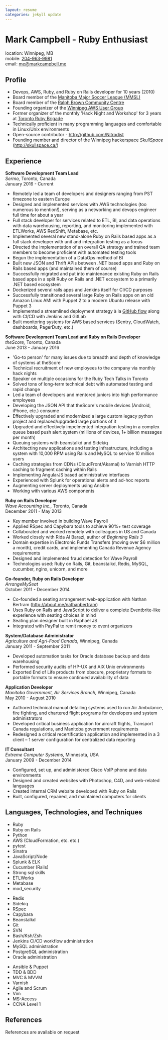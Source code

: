 ```yaml
---
layout: resume
categories: jekyll update
---
```


# Mark Campbell - Ruby Enthusiast

location: Winnipeg, MB  
mobile: [204-963-9981](tel:+12049639981)  
email: [me@markcampbell.me](mailto:me@markcampbell.me)

## Profile

* Devops, AWS, Ruby, and Ruby on Rails developer for 10 years (2010)
* Board member of the [Manitoba Major Soccer League (MMSL)](http://mmsl.ca/)
* Board member of the [Ralph Brown Community Centre](http://ralphbrowncc.com/)
* Founding organizer of the [Winnipeg AWS User Group](http://winnipegaws.ca/)
* Former organizer of the monthly 'Hack Night and Workshop' for 3 years at [Toronto Ruby Brigade](http://www.meetup.com/torontoruby/)
* Technically proficient in many programming languages and comfortable in Linux/Unix environments
* Open-source contributor - <a href="http://github.com/Nitrodist">http://github.com/Nitrodist</a>
* Founding member and director of the Winnipeg hackerspace *SkullSpace* (<a href="http://skullspace.ca/">http://skullspace.ca/</a>)

## Experience

<p>
<strong>Software Development Team Lead</strong>
<br>
<em>Sermo,</em> Toronto, Canada
<br>
January 2016 - Current
</p>

* Remotely led a team of developers and designers ranging from PST timezone to eastern Europe
* Designed and implemented services with AWS technologies (too numerous to mention!), serving as a networking and devops engineer full time for about a year
* Full stack developer for services related to ETL, BI, and data operations with data warehousing, reporting, and monitoring implemented with ETLWorks, AWS RedShift, Metabase, etc.
* Implemented several new stand-alone Ruby on Rails based apps as a full stack developer with unit and integration testing as a focus
* Directed the implementation of an overall QA strategy and trained team members to become proficient with automated testing tools
* Begun the implementation of a DataOps method of BI
* Built new JSON and Thrift APIs between .NET based apps and Ruby on Rails based apps (and maintained them of course)
* Successfully migrated and put into maintenance existing Ruby on Rails based apps in a split Ruby on Rails and .NET ecosystem to a primarily .NET based ecosystem
* Dockerized several rails apps and Jenkins itself for CI/CD purposes
* Successfully transitioned several large Ruby on Rails apps on an old Amazon Linux AMI with Puppet 2 to a modern Ubuntu release with Puppet 3
* Implemented a streamlined deployment strategy à la [GitHub flow](http://scottchacon.com/2011/08/31/github-flow.html) along with CI/CD with Jenkins and GitLab
* Built monitoring systems for AWS based services (Sentry, CloudWatch, dashboards, PagerDuty, etc.)

<p>
<strong>Software Development Team Lead and Ruby on Rails Developer</strong>
<br>
<em>theScore,</em> Toronto, Canada
<br>
June 2013 - January 2016
</p>

* 'Go-to person' for many issues due to breadth and depth of knowledge of systems at theScore
* Technical recruitment of new employees to the company via monthly hack nights
* Speaker on multiple occasions for the Ruby Tech Talks in Toronto
* Solved tons of long-term technical debt with automated testing and rapid change
* Led a team of developers and mentored juniors into high performance employees
* Developing the JSON API that theScore's mobile devices (Android, iPhone, etc.) consume
* Effectively upgraded and modernized a large custom legacy python project and replaced/upgraded large portions of it
* Upgraded and effectively impelmented integration testing in a complex queue based push alert system (millions of devices, 1+ billion messages per month)
* Queuing systems with beanstalkd and Sidekiq
* Architecting new applications and testing infrastructure, including a system with 10,000 RPM using Rails and MySQL to service 10 million users
* Caching strategies from CDNs (CloudFront/Akamai) to Varnish HTTP caching to fragment caching within Rails
* Implementing AngularJS based administrative interfaces
* Experienced with Splunk for operational alerts and ad-hoc reports
* Augmenting server deployments using Ansible
* Working with various AWS components

<p>
<strong>Ruby on Rails Developer</strong>
<br>
<em>Wave Accounting Inc.,</em> Toronto, Canada
<br>
December 2011 - May 2013
</p>

* Key member involved in building Wave Payroll
* Applied RSpec and Capybara tools to achieve 90%+ test coverage
* Collaborated and worked remotely with colleagues in US and Canada
* Worked closely with Rida Al Barazi, author of *Beginning Rails 3*
* Domain expertise in Electronic Funds Transfers (moving over $6 million a month), credit cards, and implementing Canada Revenue Agency requirements
* Designed and implemented fraud detection for Wave Payroll
* Technologies used: Ruby on Rails, Git, beanstalkd, Redis, MySQL, cucumber, nginx, unicorn, and more

<p>
<strong>Co-founder, Ruby on Rails Developer</strong>
<br>
<em>ArrangeMySeat</em>
<br>
October 2011 - December 2014
</p>

* Co-founded a seating arrangement web-application with Nathan Bertram (<a href="http://about.me/nathanbertram">http://about.me/nathanbertram</a>)
* Uses Ruby on Rails and JavaScript to deliver a complete Eventbrite-like experience with seating choices in mind
* Seating plan designer built in Raphaël JS
* Integrated with PayPal to remit money to event organizers

<p>
<strong>System/Database Administrator</strong>
<br>
<em>Agriculture and Agri-Food Canada,</em> Winnipeg, Canada
<br>
January 2011 - September 2011
</p>

* Developed automation tasks for Oracle database backup and data warehousing
* Performed security audits of HP-UX and AIX Unix environments
* Exported End of Life products from obscure, proprietary formats to portable formats to ensure continued availability of data

<p>
<strong>Application Developer</strong>
<br>
<em>Manitoba Government, Air Services Branch,</em> Winnipeg, Canada
<br>
May 2010 - August 2010
</p>

* Authored technical manual detailing systems used to run Air Ambulance, fire fighting, and chartered flight programs for developers and system administrators
* Developed critical business application for aircraft flights, Transport Canada regulations, and Manitoba government requirements
* Redesigned a critical recertification application and implemented in a 3 client – 1 server configuration for centralized data reporting

<p>
<strong>IT Consultant</strong>
<br>
<em>Extreme Computer Systems,</em> Minnesota, USA
<br>
January 2009 - December 2014
</p>

* Configured, set up, and administered Cisco VoIP phone and data environments
* Designed and created websites with Photoshop, C4D, and web-related languages
* Created internal CRM website developed with Ruby on Rails
* Built, configured, repaired, and maintained computers for clients

<h2>Languages, Technologies, and Techniques</h2>

<div class="tech_langs">
  <ul>
    <li>Ruby</li>
    <li>Ruby on Rails</li>
    <li>Python</li>
    <li>AWS (CloudFormation, etc. etc.)</li>
    <li>pytest</li>
    <li>Sinatra</li>
    <li>JavaScript/Node</li>
    <li>Splunk & ELK</li>
    <li>Cucumber (Rails)</li>
    <li>Strong sql skills</li>
    <li>ETLWorks</li>
    <li>Metabase</li>
    <li>mod_security</li>
  </ul>
</div>
<div class="tech_langs">
  <ul>
    <li>Redis</li>
    <li>Sidekiq</li>
    <li>RSpec</li>
    <li>Capybara</li>
    <li>Beanstalkd</li>
    <li>Git</li>
    <li>SVN</li>
    <li>Bash/Ksh/Zsh</li>
    <li>Jenkins CI/CD workflow administration</li>
    <li>MySQL administration</li>
    <li>PostgreSQL administration</li>
    <li>Oracle administration</li>
  </ul>
</div>
<div class="tech_langs">
  <ul>
    <li>Ansible & Puppet</li>
    <li>TDD & BDD</li>
    <li>MVC & MVVM</li>
    <li>Varnish</li>
    <li>Agile and Scrum</li>
    <li>Vim</li>
    <li>MS-Access</li>
    <li>CCNA Level 1</li>
  </ul>
</div>


## References

References are available on request
